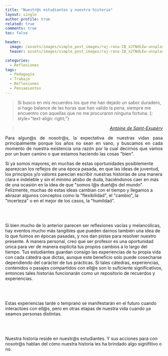 ```yaml
---
title: "Nuestr@s estudiantes y nuestra historia"
layout: single
author_profile: true
related: true
comments: true
toc: false

header:
  image: /assets/images/simple_post_images/raj-rana-IB_x2fNdLEw-unsplash.jpg
  teaser: assets/images/simple_post_images/raj-rana-IB_x2fNdLEw-unsplash.jpg

categories:
  - Reflexiones
tags:
  - Pedagogía
  - Trabajo
  - Reflexiones
  - Pensamientos
---
```


> Si busco en mis recuerdos los que me han dejado un sabor duradero, si hago balance de las horas que han valido la pena, siempre me encuentro con aquellas que no me procuraron ninguna fortuna.
{: style="text-align: right;"}

> <cite style="text-align: right; display: block;"><a href="https://proverbia.net/cita/12833-si-busco-en-mis-recuerdos-los-que-me-han-dejado-un" target="_blank">Antoine de Saint-Exupéry</a></cite>

<p align="justify" markdown="1">
Para algun@s de nosotr@s, la expectativa de nuestras vidas pasa principalmente porque los años no sean en vano, y buscamos en cada momento de nuestra existencia una razón por la cual decirnos que vamos por un buen camino o que estamos haciendo las cosas "bien". 

Si ya somos mayores, en muchas de estas oportunidades posiblemente aparezcan los reflejos de una época pasada, en que las ideas de juventud, los principios y/o valores parecían escribir nuestras historias de una manera clara e indeleble y sin el mínimo atisbo de duda, haciéndonos caer en más de una ocasión en la idea de que "somos l@s dueñ@s del mundo". Felizmente, muchas de estas ideas  cambian con el tiempo y llegamos a abrazar algunos conceptos como la "flexibilidad", el "cambio", la "incerteza" o en el mejor de los casos, la "humildad".

<br>
<br>

Si bien mucho de lo anterior parecen ser reflexiones vacías y melancólicas, hay eventos mucho más tangibles que pueden darnos también una idea de lo que fuimos en épocas pasadas, y nos dan pistas para resolver nuestro presente. A manera personal, creo que ser profesor es una oportunidad única para ver de manera explícita tus propios cambios a lo largo del tiempo. Tus estudiantes guardan consigo las experiencias de tu propia vida con cada cátedra que dictas, aunque este beneficio solo puede cosecharse dependiendo del carácter de tus prácticas. Si tales cátedras, experiencias, contenidos o pasajes compartidos con ell@s son lo suficiente significativos, entonces tales historias funcionarán como un repositorio de recuerdos y experiencias. 

<br>
<br>

Estas experiencias tarde o temprano se manifestarán en el futuro cuando interactúes con ell@s, pero en otras etapas de nuestra vida cuando ya seamos personas distintas.

<br>
<br>

Nuestra historia reside en nuestr@s estudiantes. Y sus acciones para con nosotr@s hablan del cómo nuestra historia les ha brindado algo signifitivo o no.

</p>
